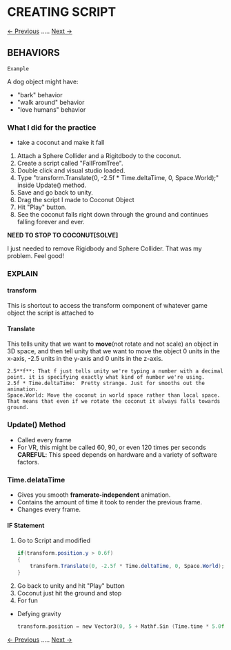 # CREATING SCRIPT
[<- Previous](README.md) ..... [Next ->](README-3-2.md)
## BEHAVIORS

`Example`

A dog object might have:
* "bark" behavior
* "walk around" behavior
* "love humans" behavior

### What I did for the practice

* take a coconut and make it fall
1. Attach a Sphere Collider and a Rigitdbody to the coconut.
2. Create a script called "FallFromTree".
3. Double click and visual studio loaded.
4. Type "transform.Translate(0, -2.5f * Time.deltaTime, 0, Space.World);" inside Update() method.
5. Save and go back to unity.
6. Drag the script I made to Coconut Object
7. Hit "Play" button.
8. See the coconut falls right down through the ground and continues falling forever and ever.

**NEED TO STOP TO COCONUT[SOLVE]**

I just needed to remove Rigidbody and Sphere Collider. That was my problem. Feel good!


### EXPLAIN

#### transform

This is shortcut to access the transform component of whatever game object the script is attached to

#### Translate

This tells unity that we want to **move**(not rotate and not scale) an object in 3D space, and then tell unity that we want to move the object 0 units in the x-axis, -2.5 units in the y-axis and 0 units in the z-axis.

	2.5**f**: That f just tells unity we're typing a number with a decimal point. it is specifying exactly what kind of number we're using.
	2.5f * Time.deltaTime:  Pretty strange. Just for smooths out the animation.
	Space.World: Move the coconut in world space rather than local space. That means that even if we rotate the coconut it always falls towards ground.

### Update() Method

* Called every frame
* For VR, this might be called 60, 90, or even 120 times per seconds
**CAREFUL**: This speed depends on hardware and a variety of software factors.

### Time.delataTime

* Gives you smooth **framerate-independent** animation.
* Contains the amount of time it took to render the previous frame.
* Changes every frame.

#### IF Statement

1. Go to Script and modified
	```C#
	if(transform.position.y > 0.6f)
	{
		transform.Translate(0, -2.5f * Time.deltaTime, 0, Space.World);
	}
	```
2. Go back to unity and hit "Play" button
3. Coconut just hit the ground and stop
4. For fun
* Defying gravity
	```C
	transform.position = new Vector3(0, 5 + Mathf.Sin (Time.time * 5.0f), 0);
	```

[<- Previous](README.md) ..... [Next ->](README-3-2.md)
